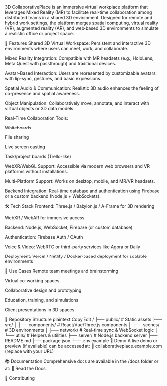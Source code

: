 3D CollaborativePlace is an immersive virtual workplace platform that leverages Mixed Reality (MR) to facilitate real-time collaboration among distributed teams in a shared 3D environment. Designed for remote and hybrid work settings, the platform merges spatial computing, virtual reality (VR), augmented reality (AR), and web-based 3D environments to simulate a realistic office or project space.

🚀 Features
Shared 3D Virtual Workspace: Persistent and interactive 3D environments where users can meet, work, and collaborate.

Mixed Reality Integration: Compatible with MR headsets (e.g., HoloLens, Meta Quest with passthrough) and traditional devices.

Avatar-Based Interaction: Users are represented by customizable avatars with lip-sync, gestures, and basic expressions.

Spatial Audio & Communication: Realistic 3D audio enhances the feeling of co-presence and spatial awareness.

Object Manipulation: Collaboratively move, annotate, and interact with virtual objects or 3D data models.

Real-Time Collaboration Tools:

Whiteboards

File sharing

Live screen casting

Task/project boards (Trello-like)

WebXR/WebGL Support: Accessible via modern web browsers and VR platforms without installations.

Multi-Platform Support: Works on desktop, mobile, and MR/VR headsets.

Backend Integration: Real-time database and authentication using Firebase or a custom backend (Node.js + WebSockets).

🛠️ Tech Stack
Frontend: Three.js / Babylon.js / A-Frame for 3D rendering

WebXR / WebAR for immersive access

Backend: Node.js, WebSocket, Firebase (or custom database)

Authentication: Firebase Auth / OAuth

Voice & Video: WebRTC or third-party services like Agora or Daily

Deployment: Vercel / Netlify / Docker-based deployment for scalable environments

🔧 Use Cases
Remote team meetings and brainstorming

Virtual co-working spaces

Collaborative design and prototyping

Education, training, and simulations

Client presentations in 3D spaces

📁 Repository Structure
plaintext
Copy
Edit
/
├── public/              # Static assets
├── src/
│   ├── components/      # React/Vue/Three.js components
│   ├── scenes/          # 3D environments
│   ├── network/         # Real-time sync & WebSocket logic
│   └── utils/           # Helpers & utilities
├── server/              # Node.js backend server
├── README.md
├── package.json
└── .env.example
🧪 Demo
A live demo or preview (if available) can be accessed at:
🔗 collaborativeplace.example.com (replace with your URL)

📚 Documentation
Comprehensive docs are available in the /docs folder or at:
📖 Read the Docs

🤝 Contributing
